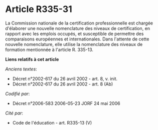 # Article R335-31

La Commission nationale de la certification professionnelle est chargée d'élaborer une nouvelle nomenclature des niveaux de
certification, en rapport avec les emplois occupés, et susceptible de permettre des comparaisons européennes et
internationales. Dans l'attente de cette nouvelle nomenclature, elle utilise la nomenclature des niveaux de formation
mentionnée à l'article R. 335-13.

**Liens relatifs à cet article**

_Anciens textes_:

  - Décret n°2002-617 du 26 avril 2002 - art. 8, v. init.
  - Décret n°2002-617 du 26 avril 2002 - art. 8 (Ab)

_Codifié par_:

  - Décret n°2006-583 2006-05-23 JORF 24 mai 2006

_Cité par_:

  - Code de l'éducation - art. R335-13 (V)
